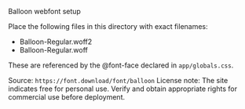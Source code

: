 Balloon webfont setup

Place the following files in this directory with exact filenames:

- Balloon-Regular.woff2
- Balloon-Regular.woff

These are referenced by the @font-face declared in `app/globals.css`.

Source: `https://font.download/font/balloon`
License note: The site indicates free for personal use. Verify and obtain appropriate rights for commercial use before deployment.



